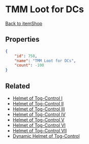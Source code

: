 # TMM Loot for DCs

<no description available>

[Back to itemShop](../item-shops.md)

## Properties

```json
{
    "id": 758,
    "name": "TMM Loot for DCs",
    "count": -100
}
```

## Related

- [Helmet of Tog-Control I](../items/21075-helmet-of-tog-control-i.md)
- [Helmet of Tog-Control II](../items/21076-helmet-of-tog-control-ii.md)
- [Helmet of Tog-Control III](../items/21077-helmet-of-tog-control-iii.md)
- [Helmet of Tog-Control IV](../items/21078-helmet-of-tog-control-iv.md)
- [Helmet of Tog-Control V](../items/21079-helmet-of-tog-control-v.md)
- [Helmet of Tog-Control VI](../items/21080-helmet-of-tog-control-vi.md)
- [Helmet of Tog-Control VII](../items/21081-helmet-of-tog-control-vii.md)
- [Dynamic Helmet of Tog-Control](../items/21083-dynamic-helmet-of-tog-control.md)

